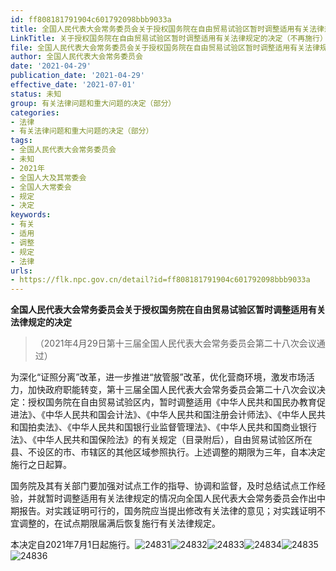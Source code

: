```yaml
---
id: ff808181791904c601792098bbb9033a
title: 全国人民代表大会常务委员会关于授权国务院在自由贸易试验区暂时调整适用有关法律规定的决定（不再施行）
LinkTitle: 关于授权国务院在自由贸易试验区暂时调整适用有关法律规定的决定（不再施行）
file: 全国人民代表大会常务委员会关于授权国务院在自由贸易试验区暂时调整适用有关法律规定的决定（不再施行）_20210429_ff808181791904c601792098bbb9033a.docx
author: 全国人民代表大会常务委员会
date: '2021-04-29'
publication_date: '2021-04-29'
effective_date: '2021-07-01'
status: 未知
group: 有关法律问题和重大问题的决定（部分）
categories:
- 法律
- 有关法律问题和重大问题的决定（部分）
tags:
- 全国人民代表大会常务委员会
- 未知
- 2021年
- 全国人大及其常委会
- 全国人大常委会
- 规定
- 决定
keywords:
- 有关
- 适用
- 调整
- 规定
- 法律
urls:
- https://flk.npc.gov.cn/detail?id=ff808181791904c601792098bbb9033a
---
```


**全国人民代表大会常务委员会关于授权国务院在自由贸易试验区暂时调整适用有关法律规定的决定**

> （2021年4月29日第十三届全国人民代表大会常务委员会第二十八次会议通过）

为深化“证照分离”改革，进一步推进“放管服”改革，优化营商环境，激发市场活力，加快政府职能转变，第十三届全国人民代表大会常务委员会第二十八次会议决定：授权国务院在自由贸易试验区内，暂时调整适用《中华人民共和国民办教育促进法》、《中华人民共和国会计法》、《中华人民共和国注册会计师法》、《中华人民共和国拍卖法》、《中华人民共和国银行业监督管理法》、《中华人民共和国商业银行法》、《中华人民共和国保险法》的有关规定（目录附后），自由贸易试验区所在县、不设区的市、市辖区的其他区域参照执行。上述调整的期限为三年，自本决定施行之日起算。

国务院及其有关部门要加强对试点工作的指导、协调和监督，及时总结试点工作经验，并就暂时调整适用有关法律规定的情况向全国人民代表大会常务委员会作出中期报告。对实践证明可行的，国务院应当提出修改有关法律的意见；对实践证明不宜调整的，在试点期限届满后恢复施行有关法律规定。

本决定自2021年7月1日起施行。![24831](../images/ff808181791904c601792098bbb9033a/image_01.png)![24832](../images/ff808181791904c601792098bbb9033a/image_02.png)![24833](../images/ff808181791904c601792098bbb9033a/image_03.png)![24834](../images/ff808181791904c601792098bbb9033a/image_04.png)![24835](../images/ff808181791904c601792098bbb9033a/image_05.png)![24836](../images/ff808181791904c601792098bbb9033a/image_06.png)
